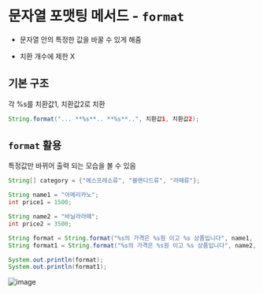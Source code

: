 # 문자열 포맷팅 메서드 - `format`
- 문자열 안의 특정한 값을 바꿀 수 있게 해줌

- 치환 개수에 제한 X

## 기본 구조

각 %s를 치환값1, 치환값2로 치환
```java
String.format("... **%s**.. **%s**..", 치환값1, 치환값2);
```

## `format` 활용

특정값만 바뀌어 출력 되는 모습을 볼 수 있음

```java
String[] category = {"에스프레소류", "블랜디드류", "라떼류"};

String name1 = "아메리카노";
int price1 = 1500;

String name2 = "바닐라라떼";
int price2 = 3500;

String format = String.format("%s의 가격은 %s원 이고 %s 상품입니다", name1, price1, category[0]);
String format1 = String.format("%s의 가격은 %s원 이고 %s 상품입니다", name2, price2, category[0]);

System.out.println(format);
System.out.println(format1);
```

![image](https://github.com/shdbwls66/backendJava/assets/168792230/4cb6d835-f92a-4e25-977e-ed0538233bfb)